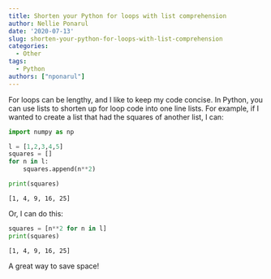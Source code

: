 ```yaml
---
title: Shorten your Python for loops with list comprehension
author: Nellie Ponarul
date: '2020-07-13'
slug: shorten-your-python-for-loops-with-list-comprehension
categories:
  - Other
tags:
  - Python
authors: ["nponarul"]
---
```


For loops can be lengthy, and I like to keep my code concise. In Python, you can use lists to shorten up for loop code into one line lists. For example, if I wanted to create a list that had the squares of another list, I can:


```python
import numpy as np

l = [1,2,3,4,5]
squares = []
for n in l:
    squares.append(n**2)

print(squares)
```

    [1, 4, 9, 16, 25]


Or, I can do this:


```python
squares = [n**2 for n in l]
print(squares)
```

    [1, 4, 9, 16, 25]


A great way to save space!
